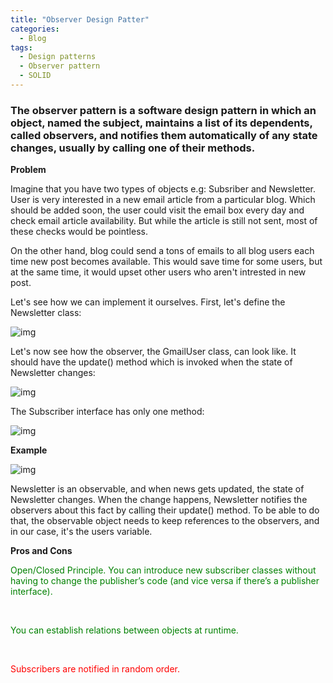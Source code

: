 ```yaml
---
title: "Observer Design Patter"
categories:
  - Blog
tags:
  - Design patterns
  - Observer pattern
  - SOLID
---
```


### The observer pattern is a software design pattern in which an object, named the subject, maintains a list of its dependents, called observers, and notifies them automatically of any state changes, usually by calling one of their methods.

**Problem**

Imagine that you have two types of objects e.g: Subsriber and Newsletter. User is very interested in a new email article from a particular blog. Which should be added soon, the user could visit the email box every day and check email article availability. But while the article is still not sent, most of these checks would be pointless.

On the other hand, blog could send a tons of emails to all blog users each time new post becomes available. This would save time for some users, but at the same time, it would upset other users who aren't intrested in new post.

Let's see how we can implement it ourselves.
First, let's define the Newsletter class:

![img]({{site.url}}/assets/blog_images/2021-08-16-observer-design-pattern/observer1.png)

Let's now see how the observer, the GmailUser class, can look like. It should have the update() method which is invoked when the state of Newsletter changes:

![img]({{site.url}}/assets/blog_images/2021-08-16-observer-design-pattern/observer2.png)

The Subscriber interface has only one method:

![img]({{site.url}}/assets/blog_images/2021-08-16-observer-design-pattern/observer3.png)

**Example**

![img]({{site.url}}/assets/blog_images/2021-08-16-observer-design-pattern/observer4.png)

Newsletter is an observable, and when news gets updated, the state of Newsletter changes. When the change happens, Newsletter notifies the observers about this fact by calling their update() method.
To be able to do that, the observable object needs to keep references to the observers, and in our case, it's the users variable.

**Pros and Cons**

<span style="color: green"> Open/Closed Principle. You can introduce new subscriber classes without having to change the publisher’s code (and vice versa if there’s a publisher interface). </span>
<p>&nbsp;</p>
<span style="color: green"> You can establish relations between objects at runtime. </span>
<p>&nbsp;</p>
<span style="color: red">  Subscribers are notified in random order. </span>
